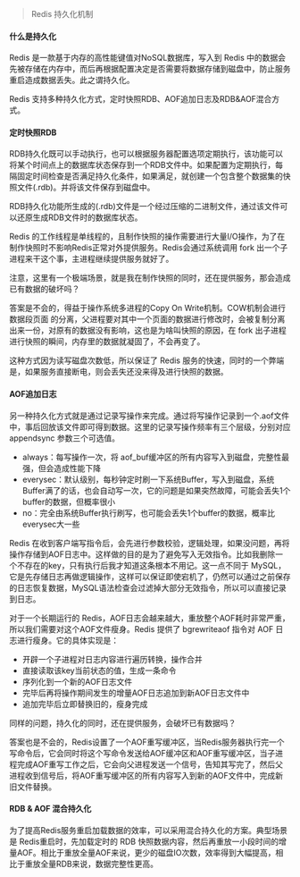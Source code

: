 > Redis 持久化机制

#### 什么是持久化
Redis 是一款基于内存的高性能键值对NoSQL数据库，写入到 Redis 中的数据会先被存储在内存中，而后再根据配置决定是否需要将数据存储到磁盘中，防止服务重启造成数据丢失。此之谓持久化。

Redis 支持多种持久化方式，定时快照RDB、AOF追加日志及RDB&AOF混合方式。

#### 定时快照RDB
RDB持久化既可以手动执行，也可以根据服务器配置选项定期执行，该功能可以将某个时间点上的数据库状态保存到一个RDB文件中。如果配置为定期执行，每隔固定时间检查是否满足持久化条件，如果满足，就创建一个包含整个数据集的快照文件(.rdb)。并将该文件保存到磁盘中。

RDB持久化功能所生成的(.rdb)文件是一个经过压缩的二进制文件，通过该文件可以还原生成RDB文件时的数据库状态。

Redis 的工作线程是单线程的，且制作快照的操作需要进行大量I/O操作，为了在制作快照时不影响Redis正常对外提供服务。Redis会通过系统调用 fork 出一个子进程来干这个事，主进程继续提供服务就好了。

注意，这里有一个极端场景，就是我在制作快照的同时，还在提供服务，那会造成已有数据的破坏吗？

答案是不会的，得益于操作系统多进程的Copy On Write机制。COW机制会进行 数据段页面 的分离，父进程要对其中一个页面的数据进行修改时，会被复制分离出来一份，对原有的数据没有影响，这也是为啥叫快照的原因，在 fork 出子进程进行快照的瞬间，内存里的数据就凝固了，不会再变了。

这种方式因为读写磁盘次数低，所以保证了 Redis 服务的快速，同时的一个弊端是，如果服务直接断电，则会丢失还没来得及进行快照的数据。

#### AOF追加日志
另一种持久化方式就是通过记录写操作来完成。通过将写操作记录到一个.aof文件中，事后回放该文件即可得到数据。这里的记录写操作频率有三个层级，分别对应 appendsync 参数三个可选值。
- always：每写操作一次，将 aof_buf缓冲区的所有内容写入到磁盘，完整性最强，但会造成性能下降
- everysec：默认级别，每秒钟定时刷一下系统Buffer，写入到磁盘，系统Buffer满了的话，也会自动写一次，它的问题是如果突然故障，可能会丢失1个buffer的数据，但概率很小
- no：完全由系统Buffer执行刷写，也可能会丢失1个buffer的数据，概率比everysec大一些

Redis 在收到客户端写指令后，会先进行参数校验，逻辑处理，如果没问题，再将操作存储到AOF日志中。这样做的目的是为了避免写入无效指令。比如我删除一个不存在的key，只有执行后我才知道这条根本不用记。这一点不同于 MySQL，它是先存储日志再做逻辑操作，这样可以保证即使宕机了，仍然可以通过之前保存的日志恢复数据，MySQL语法检查会过滤掉大部分无效指令，所以可以直接记录到日志。

对于一个长期运行的 Redis，AOF日志会越来越大，重放整个AOF耗时非常严重，所以我们需要对这个AOF文件瘦身。Redis 提供了 bgrewriteaof 指令对 AOF 日志进行瘦身。它的具体实现是：
- 开辟一个子进程对日志内容进行遍历转换，操作合并
- 直接读取该key当前状态的值，生成一条命令
- 序列化到一个新的AOF日志文件
- 完毕后再将操作期间发生的增量AOF日志追加到新AOF日志文件中
- 追加完毕后立即替换旧的，瘦身完成

同样的问题，持久化的同时，还在提供服务，会破坏已有数据吗？

答案也是不会的，Redis设置了一个AOF重写缓冲区，当Redis服务器执行完一个写命令后，它会同时将这个写命令发送给AOF缓冲区和AOF重写缓冲区，当子进程完成AOF重写工作之后，它会向父进程发送一个信号，告知其写完了，然后父进程收到信号后，将AOF重写缓冲区的所有内容写入到新的AOF文件中，完成新旧文件替换。

#### RDB & AOF 混合持久化
为了提高Redis服务重启加载数据的效率，可以采用混合持久化的方案。典型场景是 Redis重启时，先加载定时的 RDB 快照数据内容，然后再重放一小段时间的增量AOF。相比于重放全量AOF来说，更少的磁盘IO次数，效率得到大幅提高，相比于重放全量RDB来说，数据完整性更高。